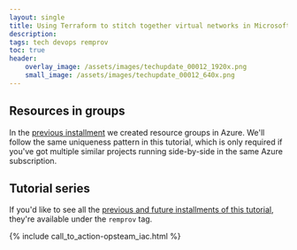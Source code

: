 ```yaml
---
layout: single
title: Using Terraform to stitch together virtual networks in Microsoft Azure
description: 
tags: tech devops remprov
toc: true
header:
    overlay_image: /assets/images/techupdate_00012_1920x.png
    small_image: /assets/images/techupdate_00012_640x.png
---
```


## Resources in groups
In the [previous installment]() we created resource groups in Azure.  We'll follow the same uniqueness pattern in this tutorial, which is only required if you've got multiple similar projects running side-by-side in the same Azure subscription.

## Tutorial series
If you'd like to see all the [previous and future installments of this tutorial](/tech/remprov), they're available under the `remprov` tag.

{% include call_to_action-opsteam_iac.html %}
